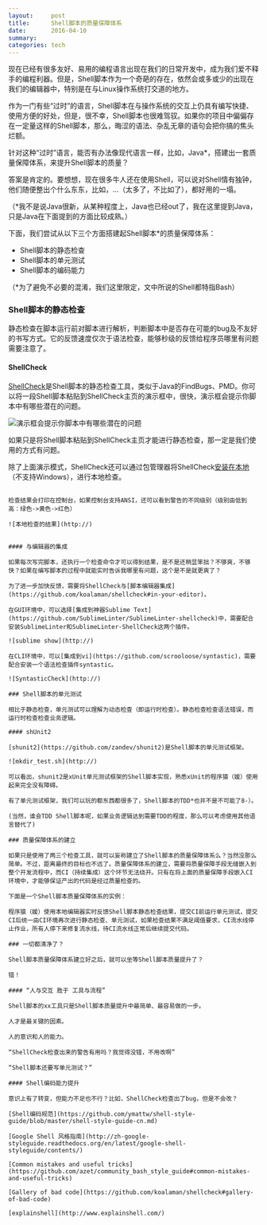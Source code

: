 ```yaml
---
layout:     post
title:      Shell脚本的质量保障体系
date:       2016-04-10
summary:    
categories: tech
---
```


现在已经有很多友好、易用的编程语言出现在我们的日常开发中，成为我们爱不释手的编程利器。但是，Shell脚本作为一个奇葩的存在，依然会或多或少的出现在我们的编辑器中，特别是在与Linux操作系统打交道的地方。

作为一门有些“过时”的语言，Shell脚本在与操作系统的交互上仍具有编写快捷、使用方便的好处，但是，很不幸，Shell脚本也很难驾驭。如果你的项目中偏偏存在一定量这样的Shell脚本，那么，晦涩的语法、杂乱无章的语句会把你搞的焦头烂额。

针对这种“过时”语言，能否有办法像现代语言一样，比如，Java*，搭建出一套质量保障体系，来提升Shell脚本的质量？

答案是肯定的。要想想，现在很多牛人还在使用Shell，可以说对Shell情有独钟，他们随便整出个什么东东，比如，...（太多了，不比如了），都好用的一塌。

（*我不是说Java很新，从某种程度上，Java也已经out了，我在这里提到Java，只是Java在下面提到的方面比较成熟。）

下面，我们尝试从以下三个方面搭建起Shell脚本*的质量保障体系：

* Shell脚本的静态检查
* Shell脚本的单元测试
* Shell脚本的编码能力

（*为了避免不必要的混淆，我们这里限定，文中所说的Shell都特指Bash）

### Shell脚本的静态检查

静态检查在脚本运行前对脚本进行解析，判断脚本中是否存在可能的bug及不友好的书写方式。它的反馈速度仅次于语法检查，能够秒级的反馈给程序员哪里有问题需要注意了。

#### ShellCheck

[ShellCheck](http://www.shellcheck.net/)是Shell脚本的静态检查工具，类似于Java的FindBugs、PMD。你可以将一段Shell脚本粘贴到ShellCheck主页的演示框中，很快，演示框会提示你脚本中有哪些潜在的问题。

![演示框会提示你脚本中有哪些潜在的问题](http://)

如果只是将Shell脚本粘贴到ShellCheck主页才能进行静态检查，那一定是我们使用的方式有问题。

除了上面演示模式，ShellCheck还可以通过包管理器将ShellCheck[安装在本地](https://github.com/koalaman/shellcheck#installing)（不支持Windows），进行本地检查。

```shellcheck [OPTIONS...] FILES...

检查结果会打印在控制台，如果控制台支持ANSI，还可以看到警告的不同级别（级别由低到高：绿色->黄色->红色）

![本地检查的结果](http://)


#### 与编辑器的集成

如果每次写完脚本，还执行一个检查命令才可以得到结果，是不是还稍显笨拙？不够爽，不够快？如果在编写脚本的过程中就能实时告诉我哪里有问题，这个是不是就更爽了？

为了进一步加快反馈，需要将ShellCheck与[脚本编辑器集成](https://github.com/koalaman/shellcheck#in-your-editor)。

在GUI环境中，可以选择[集成到神器Sublime Text](https://github.com/SublimeLinter/SublimeLinter-shellcheck)中，需要配合安装SublimeLinter和SublimeLinter-ShellCheck这两个插件。

![sublime show](http://)

在CLI环境中，可以[集成到vi](https://github.com/scrooloose/syntastic)，需要配合安装一个语法检查插件syntastic。

![SyntasticCheck](http://)

### Shell脚本的单元测试

相比于静态检查，单元测试可以理解为动态检查（即运行时检查）。静态检查检查语法错误，而运行时检查检查业务逻辑。

#### shUnit2

[shunit2](https://github.com/zandev/shunit2)是Shell脚本的单元测试框架。

![mkdir_test.sh](http://)

可以看出，shunit2是xUnit单元测试框架的Shell脚本实现，熟悉xUnit的程序猿（媛）使用起来完全没有障碍。

有了单元测试框架，我们可以玩的都东西都很多了，Shell脚本的TDD*也并不是不可能了8-）。

(当然，谁会TDD Shell脚本呢，如果业务逻辑达到需要TDD的程度，那么可以考虑使用其他语言替代了)

### 质量保障体系的建立

如果只是使用了两三个检查工具，就可以妄称建立了Shell脚本的质量保障体系么？当然没那么简单。不过，距离最终的目标也不远了。质量保障体系的建立，需要将质量保障手段无缝嵌入到整个开发流程中，而CI（持续集成）这个环节无法绕开。只有在将上面的质量保障手段嵌入CI环境中，才能够保证产出的代码是经过质量检查的。

下面是一个Shell脚本质量保障体系的实例：

程序猿（媛）使用本地编辑器实时反馈Shell脚本静态检查结果，提交CI前运行单元测试，提交CI后统一由CI环境再次进行静态检查、单元测试，如果检查结果不满足阈值要求，CI流水线停止作业，所有人停下来修复流水线，待CI流水线正常后继续提交代码。

### 一切都清净了？

Shell脚本质量保障体系建立好之后，就可以坐等Shell脚本质量提升了？

错！

#### “人与交互 胜于 工具与流程”

Shell脚本的xx工具只是Shell脚本质量提升中最简单、最容易做的一步。

人才是最关键的因素。

人的意识和人的能力。

“ShellCheck检查出来的警告有用吗？我觉得没错，不用改啊”

“Shell脚本还要写单元测试？”

#### Shell编码能力提升

意识上有了转变，但能力不足也不行？比如，ShellCheck检查出了bug，但是不会改？

[Shell编码规范](https://github.com/ymattw/shell-style-guide/blob/master/shell-style-guide-cn.md)

[Google Shell 风格指南](http://zh-google-styleguide.readthedocs.org/en/latest/google-shell-styleguide/contents/)

[Common mistakes and useful tricks](https://github.com/azet/community_bash_style_guide#common-mistakes-and-useful-tricks)

[Gallery of bad code](https://github.com/koalaman/shellcheck#gallery-of-bad-code)

[explainshell](http://www.explainshell.com/)

